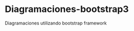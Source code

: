 Diagramaciones-bootstrap3
=========================

Diagramaciones utilizando bootstrap framework 
